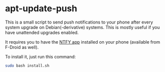 # apt-update-push

This is a small script to send push notifications to your phone after every system upgrade on Debian(-derivative) systems.
This is mostly useful if you have unattended upgrades enabled.

It requires you to have the [NTFY app](https://ntfy.sh) installed on your phone (available from F-Droid as well).

To install it, just run this command:

```bash
sudo bash install.sh
```
